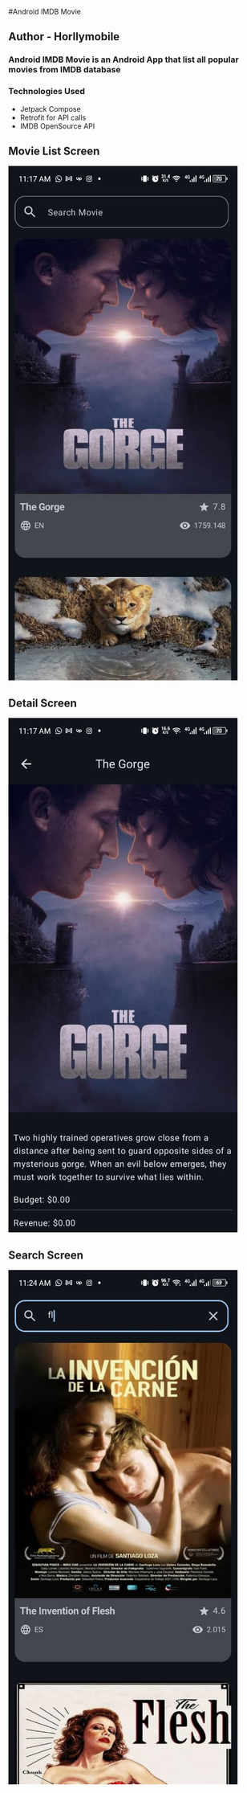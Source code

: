 #Android IMDB Movie
## Author - Horllymobile

### Android IMDB Movie is an Android App that list all popular movies from IMDB database

### Technologies Used
- Jetpack Compose
- Retrofit for API calls
- IMDB OpenSource API

## Movie List Screen 
![Alt text](app/src/main/assets/home_screen.jpeg)

## Detail Screen
![Alt text](app/src/main/assets/detail_screen.jpeg)

## Search Screen
![Alt text](app/src/main/assets/search_screen.jpeg)
